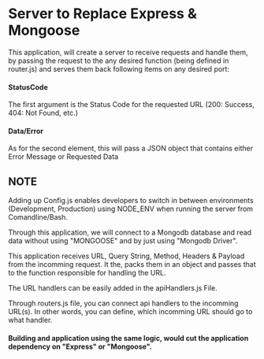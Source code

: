 # Server to Replace Express & Mongoose

This application, will create a server to receive requests and handle them, by passing the request to the any desired function (being defined in router.js) and serves them back following items on any desired port:
#### StatusCode
The first argument is the Status Code for the requested URL (200: Success, 404: Not Found, etc.) 
#### Data/Error
As for the second element, this will pass a JSON object that contains either Error Message or Requested Data

## NOTE
Adding up Config.js enables developers to switch in between environments (Development, Production) using NODE_ENV when running the server from Comandline/Bash.

Through this application, we will connect to a Mongodb database and read data without using "MONGOOSE" and by just using "Mongodb Driver".

This application receives URL, Query String, Method, Headers & Payload from the incomming request. It the, packs them in an object and passes that to the function responsible for handling the URL.

The URL handlers can be easily added in the apiHandlers.js File.

Through routers.js file, you can connect api handlers to the incomming URL(s). In other words, you can define, which incomming URL should go to what handler.

#### Building and application using the same logic, would cut the application dependency on "Express" or "Mongoose".